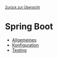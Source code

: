 [<small>Zurück zur Übersicht</small>](../README.md)

# Spring Boot

- [Allgemeines](basics/)
- [Konfiguration](config/)
- [Testing](testing/)